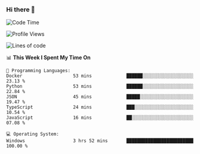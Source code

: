 ### Hi there 👋
<!--START_SECTION:waka-->
![Code Time](http://img.shields.io/badge/Code%20Time-185%20hrs%208%20mins-blue)

![Profile Views](http://img.shields.io/badge/Profile%20Views-0-blue)

![Lines of code](https://img.shields.io/badge/From%20Hello%20World%20I%27ve%20Written-955.7%20thousand%20lines%20of%20code-blue)

📊 **This Week I Spent My Time On** 

```text
💬 Programming Languages: 
Docker                   53 mins             ██████░░░░░░░░░░░░░░░░░░░   23.13 % 
Python                   53 mins             ██████░░░░░░░░░░░░░░░░░░░   22.84 % 
JSON                     45 mins             █████░░░░░░░░░░░░░░░░░░░░   19.47 % 
TypeScript               24 mins             ███░░░░░░░░░░░░░░░░░░░░░░   10.54 % 
JavaScript               16 mins             ██░░░░░░░░░░░░░░░░░░░░░░░   07.08 % 

💻 Operating System: 
Windows                  3 hrs 52 mins       █████████████████████████   100.00 % 
```


<!--END_SECTION:waka-->
<!--
**AnimeruFR/AnimeruFR** is a ✨ _special_ ✨ repository because its `README.md` (this file) appears on your GitHub profile.

Here are some ideas to get you started:

- 🔭 I’m currently working on ...
- 🌱 I’m currently learning ...
- 👯 I’m looking to collaborate on ...
- 🤔 I’m looking for help with ...
- 💬 Ask me about ...
- 📫 How to reach me: ...
- 😄 Pronouns: ...
- ⚡ Fun fact: ...
-->
